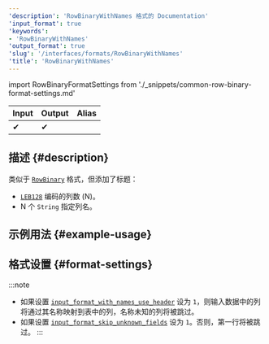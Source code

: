 ```yaml
---
'description': 'RowBinaryWithNames 格式的 Documentation'
'input_format': true
'keywords':
- 'RowBinaryWithNames'
'output_format': true
'slug': '/interfaces/formats/RowBinaryWithNames'
'title': 'RowBinaryWithNames'
---
```


import RowBinaryFormatSettings from './_snippets/common-row-binary-format-settings.md'

| Input | Output | Alias |
|-------|--------|-------|
| ✔     | ✔      |       |

## 描述 {#description}

类似于 [`RowBinary`](./RowBinary.md) 格式，但添加了标题：

- [`LEB128`](https://en.wikipedia.org/wiki/LEB128) 编码的列数 (N)。
- N 个 `String` 指定列名。

## 示例用法 {#example-usage}

## 格式设置 {#format-settings}

<RowBinaryFormatSettings/>

:::note
- 如果设置 [`input_format_with_names_use_header`](/operations/settings/settings-formats.md/#input_format_with_names_use_header) 设为 `1`，则输入数据中的列将通过其名称映射到表中的列，名称未知的列将被跳过。
- 如果设置 [`input_format_skip_unknown_fields`](/operations/settings/settings-formats.md/#input_format_skip_unknown_fields) 设为 `1`。否则，第一行将被跳过。
:::
